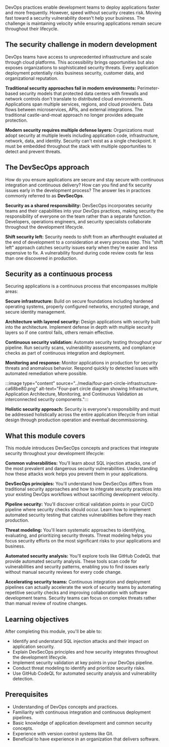 DevOps practices enable development teams to deploy applications faster and more frequently. However, speed without security creates risk. Moving fast toward a security vulnerability doesn't help your business. The challenge is maintaining velocity while ensuring applications remain secure throughout their lifecycle.

## The security challenge in modern development

DevOps teams have access to unprecedented infrastructure and scale through cloud platforms. This accessibility brings opportunities but also exposes organizations to sophisticated security threats. Every application deployment potentially risks business security, customer data, and organizational reputation.

**Traditional security approaches fail in modern environments:** Perimeter-based security models that protected data centers with firewalls and network controls don't translate to distributed cloud environments. Applications span multiple services, regions, and cloud providers. Data flows between microservices, APIs, and external integrations. The traditional castle-and-moat approach no longer provides adequate protection.

**Modern security requires multiple defense layers:** Organizations must adopt security at multiple levels including application code, infrastructure, network, data, and identity. Security can't exist as a single checkpoint. It must be embedded throughout the stack with multiple opportunities to detect and prevent threats.

## The DevSecOps approach

How do you ensure applications are secure and stay secure with continuous integration and continuous delivery? How can you find and fix security issues early in the development process? The answer lies in practices commonly referred to as **DevSecOps**.

**Security as a shared responsibility:** DevSecOps incorporates security teams and their capabilities into your DevOps practices, making security the responsibility of everyone on the team rather than a separate function. Developers, operations engineers, and security specialists collaborate throughout the development lifecycle.

**Shift security left:** Security needs to shift from an afterthought evaluated at the end of development to a consideration at every process step. This "shift left" approach catches security issues early when they're easier and less expensive to fix. A vulnerability found during code review costs far less than one discovered in production.

## Security as a continuous process

Securing applications is a continuous process that encompasses multiple areas:

**Secure infrastructure:** Build on secure foundations including hardened operating systems, properly configured networks, encrypted storage, and secure identity management.

**Architecture with layered security:** Design applications with security built into the architecture. Implement defense in depth with multiple security layers so if one control fails, others remain effective.

**Continuous security validation:** Automate security testing throughout your pipeline. Run security scans, vulnerability assessments, and compliance checks as part of continuous integration and deployment.

**Monitoring and response:** Monitor applications in production for security threats and anomalous behavior. Respond quickly to detected issues with automated remediation where possible.

:::image type="content" source="../media/four-part-circle-infrastructure-ca68be80.png" alt-text="Four-part circle diagram showing Infrastructure, Application Architecture, Monitoring, and Continuous Validation as interconnected security components.":::

**Holistic security approach:** Security is everyone's responsibility and must be addressed holistically across the entire application lifecycle from initial design through production operation and eventual decommissioning.

## What this module covers

This module introduces DevSecOps concepts and practices that integrate security throughout your development lifecycle:

**Common vulnerabilities:** You'll learn about SQL injection attacks, one of the most prevalent and dangerous security vulnerabilities. Understanding how these attacks work helps you prevent them in your applications.

**DevSecOps principles:** You'll understand how DevSecOps differs from traditional security approaches and how to integrate security practices into your existing DevOps workflows without sacrificing development velocity.

**Pipeline security:** You'll discover critical validation points in your CI/CD pipeline where security checks should occur. Learn how to implement automated security testing that catches vulnerabilities before they reach production.

**Threat modeling:** You'll learn systematic approaches to identifying, evaluating, and prioritizing security threats. Threat modeling helps you focus security efforts on the most significant risks to your applications and business.

**Automated security analysis:** You'll explore tools like GitHub CodeQL that provide automated security analysis. These tools scan code for vulnerabilities and security patterns, enabling you to find issues early without manual security reviews for every code change.

**Accelerating security teams:** Continuous integration and deployment pipelines can actually accelerate the work of security teams by automating repetitive security checks and improving collaboration with software development teams. Security teams can focus on complex threats rather than manual review of routine changes.

## Learning objectives

After completing this module, you'll be able to:

- Identify and understand SQL injection attacks and their impact on application security.
- Explain DevSecOps principles and how security integrates throughout the development lifecycle.
- Implement security validation at key points in your DevOps pipeline.
- Conduct threat modeling to identify and prioritize security risks.
- Use GitHub CodeQL for automated security analysis and vulnerability detection.

## Prerequisites

- Understanding of DevOps concepts and practices.
- Familiarity with continuous integration and continuous deployment pipelines.
- Basic knowledge of application development and common security concepts.
- Experience with version control systems like Git.
- Beneficial to have experience in an organization that delivers software.
